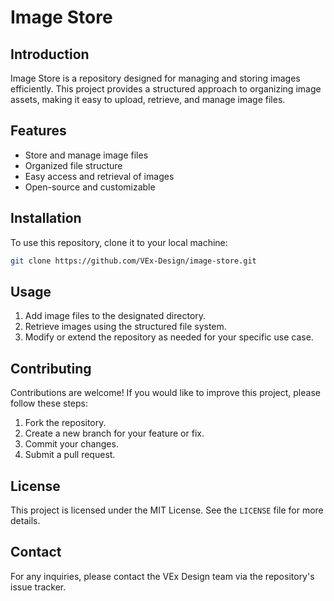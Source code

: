 # Image Store

## Introduction
Image Store is a repository designed for managing and storing images efficiently. This project provides a structured approach to organizing image assets, making it easy to upload, retrieve, and manage image files.

## Features
- Store and manage image files
- Organized file structure
- Easy access and retrieval of images
- Open-source and customizable

## Installation
To use this repository, clone it to your local machine:
```bash
git clone https://github.com/VEx-Design/image-store.git
```

## Usage
1. Add image files to the designated directory.
2. Retrieve images using the structured file system.
3. Modify or extend the repository as needed for your specific use case.

## Contributing
Contributions are welcome! If you would like to improve this project, please follow these steps:
1. Fork the repository.
2. Create a new branch for your feature or fix.
3. Commit your changes.
4. Submit a pull request.

## License
This project is licensed under the MIT License. See the `LICENSE` file for more details.

## Contact
For any inquiries, please contact the VEx Design team via the repository's issue tracker.

